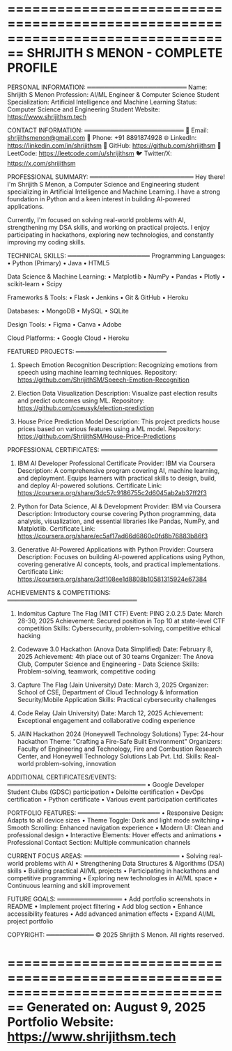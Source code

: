 ================================================================================
                          SHRIJITH S MENON - COMPLETE PROFILE
================================================================================

PERSONAL INFORMATION:
═══════════════════════
Name: Shrijith S Menon
Profession: AI/ML Engineer & Computer Science Student
Specialization: Artificial Intelligence and Machine Learning
Status: Computer Science and Engineering Student
Website: https://www.shrijithsm.tech

CONTACT INFORMATION:
═══════════════════════
📧 Email: shrijithsmenon@gmail.com
📱 Phone: +91 8891874928
🌐 LinkedIn: https://linkedin.com/in/shrijithsm
🐙 GitHub: https://github.com/shrijithsm
🔗 LeetCode: https://leetcode.com/u/shrijithsm
🐦 Twitter/X: https://x.com/shrijithsm

PROFESSIONAL SUMMARY:
════════════════════════
Hey there! I'm Shrijith S Menon, a Computer Science and Engineering student 
specializing in Artificial Intelligence and Machine Learning. I have a strong 
foundation in Python and a keen interest in building AI-powered applications.

Currently, I'm focused on solving real-world problems with AI, strengthening my 
DSA skills, and working on practical projects. I enjoy participating in 
hackathons, exploring new technologies, and constantly improving my coding skills.

TECHNICAL SKILLS:
═══════════════════
Programming Languages:
• Python (Primary)
• Java
• HTML5

Data Science & Machine Learning:
• Matplotlib
• NumPy
• Pandas
• Plotly
• scikit-learn
• Scipy

Frameworks & Tools:
• Flask
• Jenkins
• Git & GitHub
• Heroku

Databases:
• MongoDB
• MySQL
• SQLite

Design Tools:
• Figma
• Canva
• Adobe

Cloud Platforms:
• Google Cloud
• Heroku

FEATURED PROJECTS:
═════════════════════
1. Speech Emotion Recognition
   Description: Recognizing emotions from speech using machine learning techniques.
   Repository: https://github.com/ShrijithSM/Speech-Emotion-Recognition

2. Election Data Visualization
   Description: Visualize past election results and predict outcomes using ML.
   Repository: https://github.com/coeusyk/election-prediction

3. House Price Prediction Model
   Description: This project predicts house prices based on various features using a ML model.
   Repository: https://github.com/ShrijithSM/House-Price-Predictions

PROFESSIONAL CERTIFICATES:
═══════════════════════════
1. IBM AI Developer Professional Certificate
   Provider: IBM via Coursera
   Description: A comprehensive program covering AI, machine learning, and deployment. 
   Equips learners with practical skills to design, build, and deploy AI-powered solutions.
   Certificate Link: https://coursera.org/share/3dc57c9186755c2d6045ab2ab37ff2f3

2. Python for Data Science, AI & Development
   Provider: IBM via Coursera
   Description: Introductory course covering Python programming, data analysis, 
   visualization, and essential libraries like Pandas, NumPy, and Matplotlib.
   Certificate Link: https://coursera.org/share/ec5af17ad66d6860c0fd8b76883b86f3

3. Generative AI-Powered Applications with Python
   Provider: Coursera
   Description: Focuses on building AI-powered applications using Python, covering 
   generative AI concepts, tools, and practical implementations.
   Certificate Link: https://coursera.org/share/3df108ee1d8808b10581315924e67384

ACHIEVEMENTS & COMPETITIONS:
══════════════════════════════
1. Indomitus Capture The Flag (MIT CTF)
   Event: PING 2.0.2.5
   Date: March 28-30, 2025
   Achievement: Secured position in Top 10 at state-level CTF competition
   Skills: Cybersecurity, problem-solving, competitive ethical hacking

2. Codewave 3.0 Hackathon (Anova Data Simplified)
   Date: February 8, 2025
   Achievement: 4th place out of 30 teams
   Organizer: The Anova Club, Computer Science and Engineering - Data Science
   Skills: Problem-solving, teamwork, competitive coding

3. Capture The Flag (Jain University)
   Date: March 3, 2025
   Organizer: School of CSE, Department of Cloud Technology & Information Security/Mobile Application
   Skills: Practical cybersecurity challenges

4. Code Relay (Jain University)
   Date: March 12, 2025
   Achievement: Exceptional engagement and collaborative coding experience

5. JAIN Hackathon 2024 (Honeywell Technology Solutions)
   Type: 24-hour hackathon
   Theme: "Crafting a Fire-Safe Built Environment"
   Organizers: Faculty of Engineering and Technology, Fire and Combustion Research Center, 
   and Honeywell Technology Solutions Lab Pvt. Ltd.
   Skills: Real-world problem-solving, innovation

ADDITIONAL CERTIFICATES/EVENTS:
════════════════════════════════
• Google Developer Student Clubs (GDSC) participation
• Deloitte certification
• DevOps certification
• Python certificate
• Various event participation certificates

PORTFOLIO FEATURES:
═══════════════════
• Responsive Design: Adapts to all device sizes
• Theme Toggle: Dark and light mode switching
• Smooth Scrolling: Enhanced navigation experience
• Modern UI: Clean and professional design
• Interactive Elements: Hover effects and animations
• Professional Contact Section: Multiple communication channels

CURRENT FOCUS AREAS:
══════════════════════
• Solving real-world problems with AI
• Strengthening Data Structures & Algorithms (DSA) skills
• Building practical AI/ML projects
• Participating in hackathons and competitive programming
• Exploring new technologies in AI/ML space
• Continuous learning and skill improvement


FUTURE GOALS:
═══════════════
• Add portfolio screenshots in README
• Implement project filtering
• Add blog section
• Enhance accessibility features
• Add advanced animation effects
• Expand AI/ML project portfolio

COPYRIGHT:
═══════════
© 2025 Shrijith S Menon. All rights reserved.

================================================================================
Generated on: August 9, 2025
Portfolio Website: https://www.shrijithsm.tech
================================================================================
